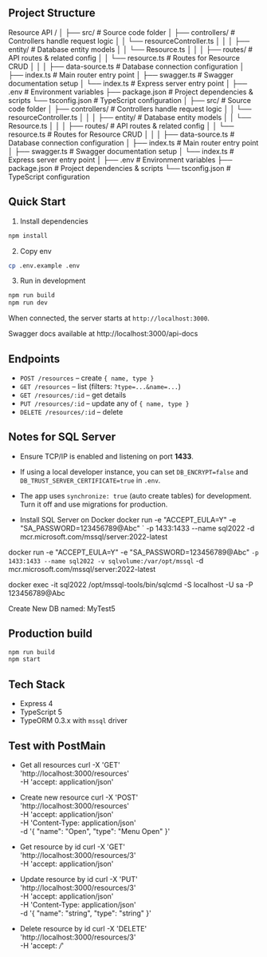 ## Project Structure 
Resource API /
│
├── src/                          # Source code folder
│   ├── controllers/              # Controllers handle request logic
│   │   └── resourceController.ts
│   │
│   ├── entity/                   # Database entity models
│   │   └── Resource.ts
│   │
│   ├── routes/                   # API routes & related config
│   │   └── resource.ts           # Routes for Resource CRUD
│   │
│   ├── data-source.ts            # Database connection configuration
│   ├── index.ts                  # Main router entry point
│   ├── swagger.ts                # Swagger documentation setup
│   └── index.ts                  # Express server entry point
│
├── .env                          # Environment variables
├── package.json                  # Project dependencies & scripts
└── tsconfig.json                 # TypeScript configuration
│
├── src/                          # Source code folder
│   ├── controllers/              # Controllers handle request logic
│   │   └── resourceController.ts
│   │
│   ├── entity/                   # Database entity models
│   │   └── Resource.ts
│   │
│   ├── routes/                   # API routes & related config
│   │   └── resource.ts           # Routes for Resource CRUD
│   │
│   ├── data-source.ts            # Database connection configuration
│   ├── index.ts                  # Main router entry point
│   ├── swagger.ts                # Swagger documentation setup
│   └── index.ts                  # Express server entry point
│
├── .env                          # Environment variables
├── package.json                  # Project dependencies & scripts
└── tsconfig.json                 # TypeScript configuration


## Quick Start

1. Install dependencies
```bash
npm install
```

2. Copy env
```bash
cp .env.example .env
```

3. Run in development
```bash
npm run build
npm run dev
```

When connected, the server starts at `http://localhost:3000`.

Swagger docs available at http://localhost:3000/api-docs

## Endpoints
- `POST /resources` – create `{ name, type }`
- `GET /resources` – list (filters: `?type=...&name=...`)
- `GET /resources/:id` – get details
- `PUT /resources/:id` – update any of `{ name, type }`
- `DELETE /resources/:id` – delete

## Notes for SQL Server
- Ensure TCP/IP is enabled and listening on port **1433**.
- If using a local developer instance, you can set `DB_ENCRYPT=false` and `DB_TRUST_SERVER_CERTIFICATE=true` in `.env`.
- The app uses `synchronize: true` (auto create tables) for development. Turn it off and use migrations for production.

- Install SQL Server on Docker 
docker run -e "ACCEPT_EULA=Y" -e "SA_PASSWORD=123456789@Abc" `
 -p 1433:1433 --name sql2022 -d mcr.microsoft.com/mssql/server:2022-latest
 
 docker run -e "ACCEPT_EULA=Y" -e "SA_PASSWORD=123456789@Abc" `
 -p 1433:1433 --name sql2022 -v sqlvolume:/var/opt/mssql `
 -d mcr.microsoft.com/mssql/server:2022-latest
 
 docker exec -it sql2022 /opt/mssql-tools/bin/sqlcmd -S localhost -U sa -P 123456789@Abc

 Create New DB named: MyTest5

## Production build
```bash
npm run build
npm start
```

## Tech Stack
- Express 4
- TypeScript 5
- TypeORM 0.3.x with `mssql` driver

## Test with PostMain
- Get all resources
curl -X 'GET' \
  'http://localhost:3000/resources' \
  -H 'accept: application/json'

- Create new resource
curl -X 'POST' \
  'http://localhost:3000/resources' \
  -H 'accept: application/json' \
  -H 'Content-Type: application/json' \
  -d '{
  "name": "Open",
  "type": "Menu Open"
}'

- Get resource by id
curl -X 'GET' \
  'http://localhost:3000/resources/3' \
  -H 'accept: application/json'

- Update resource by id
curl -X 'PUT' \
  'http://localhost:3000/resources/3' \
  -H 'accept: application/json' \
  -H 'Content-Type: application/json' \
  -d '{
  "name": "string",
  "type": "string"
}'

- Delete resource by id
curl -X 'DELETE' \
  'http://localhost:3000/resources/3' \
  -H 'accept: */*'

